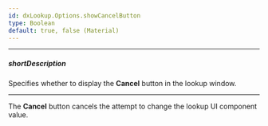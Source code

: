 ```yaml
---
id: dxLookup.Options.showCancelButton
type: Boolean
default: true, false (Material)
---
```

---
##### shortDescription
Specifies whether to display the **Cancel** button in the lookup window.

---
The **Cancel** button cancels the attempt to change the lookup UI component value.